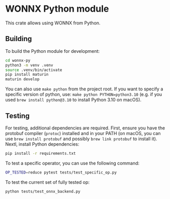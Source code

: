 # WONNX Python module

This crate allows using WONNX from Python.

## Building

To build the Python module for development:

````bash
cd wonnx-py
python3 -m venv .venv
source .venv/bin/activate
pip install maturin
maturin develop
````

You can also use `make python` from the project root. If you want to specify a specific version of python, use:
`make python PYTHON=python3.10` (e.g. if you used `brew install python@3.10` to install Python 3.10 on macOS). 

## Testing

For testing, additional dependencies are required. First, ensure you have the protobuf compiler (`protoc`) installed and
in your PATH (on macOS, you can use `brew install protobuf` and possibly `brew link protobuf` to install it). Nextl, install
Python dependencies:

````bash
pip install -r requirements.txt
````

To test a specific operator, you can use the following command:

```bash
OP_TESTED=reduce pytest tests/test_specific_op.py
```

To test the current set of fully tested op:

```bash
python tests/test_onnx_backend.py
```